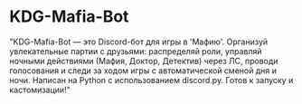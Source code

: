 # KDG-Mafia-Bot
"KDG-Mafia-Bot — это Discord-бот для игры в 'Мафию'. Организуй увлекательные партии с друзьями: распределяй роли, управляй ночными действиями (Мафия, Доктор, Детектив) через ЛС, проводи голосования и следи за ходом игры с автоматической сменой дня и ночи. Написан на Python с использованием discord.py. Готов к запуску и кастомизации!"
